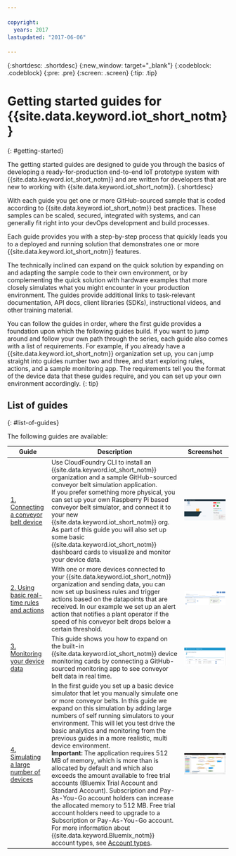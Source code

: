 ```yaml
---

copyright:
  years: 2017
lastupdated: "2017-06-06"

---
```


{:shortdesc: .shortdesc}
{:new_window: target="\_blank"}
{:codeblock: .codeblock}
{:pre: .pre}
{:screen: .screen}
{:tip: .tip}


# Getting started guides for {{site.data.keyword.iot_short_notm}}
{: #getting-started}

The getting started guides are designed to guide you through the basics of developing a ready-for-production end-to-end IoT prototype system with {{site.data.keyword.iot_short_notm}} and are written for developers that are new to working with {{site.data.keyword.iot_short_notm}}.
{:shortdesc}

With each guide you get one or more GitHub-sourced sample that is coded according to {{site.data.keyword.iot_short_notm}} best practices. These samples can be scaled, secured, integrated with systems, and can generally fit right into your devOps development and build processes.

Each guide provides you with a step-by-step process that quickly leads you to a deployed and running solution that demonstrates one or more {{site.data.keyword.iot_short_notm}} features.

The technically inclined can expand on the quick solution by expanding on and adapting the sample code to their own environment, or by complementing the quick solution with hardware examples that more closely simulates what you might encounter in your production environment. The guides provide additional links to task-relevant documentation, API docs, client libraries (SDKs), instructional videos, and other training material.

You can follow the guides in order, where the first guide provides a foundation upon which the following guides build. If you want to jump around and follow your own path through the series, each guide also comes with a list of requirements. For example, if you already have a {{site.data.keyword.iot_short_notm}} organization set up, you can jump straight into guides number two and three, and start exploring rules, actions, and a sample monitoring app. The requirements tell you the format of the device data that these guides require, and you can set up your own environment accordingly.
{: tip}

## List of guides
{: #list-of-guides}  

The following guides are available:

| Guide | Description | Screenshot |   
| ----- | ---- | --- |  
| [1. Connecting a conveyor belt device](getting-started-iot-conveyor.html) | Use CloudFoundry CLI to install an {{site.data.keyword.iot_short_notm}} organization and a sample GitHub-sourced conveyor belt simulation application. </br> If you prefer something more physical, you can set up your own Raspberry Pi based conveyor belt simulator, and connect it to your new {{site.data.keyword.iot_short_notm}} org. </br> As part of this guide you will also set up some basic {{site.data.keyword.iot_short_notm}} dashboard cards to visualize and monitor your device data. | ![Conveyor belt app](images/app_conveyor_belt.png "Conveyor belt app") |  
| [2. Using basic real-time rules and actions](getting-started-iot-rules.html) | With one or more devices connected to your {{site.data.keyword.iot_short_notm}} organization and sending data, you can now set up business rules and trigger actions based on the datapoints that are received.  In our example we set up an alert action that notifies a plant operator if the speed of his conveyor belt drops below a certain threshold. | ![Example rule](images/slow_rule.svg "Example rule") |  
| [3. Monitoring your device data](getting-started-iot-monitoring.html) | This guide shows you how to expand on the built-in {{site.data.keyword.iot_short_notm}} device monitoring cards by connecting a GitHub-sourced monitoring app to see conveyor belt data in real time. | ![Monitor app](images/app_monitor.png "Monitor app") |  
| [4. Simulating a large number of devices](getting-started-iot-large-scale-simulation.html) | In the first guide you set up a basic device simulator that let you manually simulate one or more conveyor belts. In this guide we expand on this simulation by adding large numbers of self running simulators to your environment. This will let you test drive the basic analytics and monitoring from the previous guides in a more realistic, multi device environment. </br>**Important:** The application requires 512 MB of memory, which is more than is allocated by default and which also exceeds the amount available to free trial accounts (Bluemix Trial Account and Standard Account). Subscription and Pay-As-You-Go account holders can increase the allocated memory to 512 MB.  Free trial account holders need to upgrade to a Subscription or Pay-As-You-Go account. For more information about {{site.data.keyword.Bluemix_notm}} account types, see [Account types](/docs/pricing/index.html#pricing). | ![Monitor app](images/multi_device.png "Monitor app") |  
